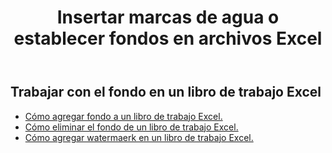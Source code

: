 ﻿---
title: Insertar marcas de agua o establecer fondos en archivos Excel
second_title: Aspose.Cells Cloud Documen
linktitle: Marca de agua y fondo
type: docs
url: /es/watermark-and-background/
aliases: [ /export/excel-chart-to-different-formats/，/workbook/background/]
keywords: Excel, Office Cloud, REST API, Spreadsheet, PDF, CSV, Json, Markdown, Watermark, Backgroun
description: Aspose.Cells Cloud REST API admite el trabajo en segundo plano en un libro de trabajo Excel. El SDK admite varios lenguajes de desarrollo, como Android, C#, Go, Java, NodeJS, Perl, PHP, Python, Ruby y Swift.
weight: 20
kwords: Excel, Office Nube, REST API, Hoja de cálculo, PDF, CSV, Json, Markdown, Marca de agua, Fondo
---
## Trabajar con el fondo en un libro de trabajo Excel

- [Cómo agregar fondo a un libro de trabajo Excel.](/cells/es/add-background-in-excel-file/)
- [Cómo eliminar el fondo de un libro de trabajo Excel.](/cells/es/delete-background-in-excel-file/)
- [Cómo agregar watermaerk en un libro de trabajo Excel.](/cells/es/delete-background-in-excel-file/)
